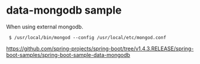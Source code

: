 # data-mongodb sample

When using external mongodb.
```
 $ /usr/local/bin/mongod --config /usr/local/etc/mongod.conf
```

https://github.com/spring-projects/spring-boot/tree/v1.4.3.RELEASE/spring-boot-samples/spring-boot-sample-data-mongodb
